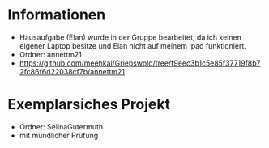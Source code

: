 # Informationen

+ Hausaufgabe (Elan) wurde in der Gruppe bearbeitet, da ich keinen eigener Laptop besitze und Elan nicht auf meinem Ipad funktioniert.
+ Ordner: annettm21
+ https://github.com/meehkal/Griepswold/tree/f9eec3b1c5e85f37719f8b72fc86f6d22038cf7b/annettm21


# Exemplarsiches Projekt 

+ Ordner: SelinaGutermuth
+ mit mündlicher Prüfung 
